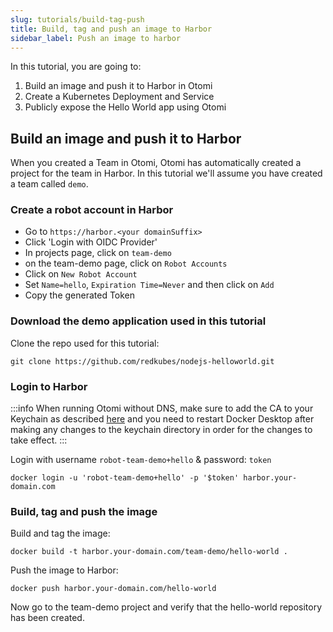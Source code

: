 ```yaml
---
slug: tutorials/build-tag-push
title: Build, tag and push an image to Harbor
sidebar_label: Push an image to harbor
---
```


In this tutorial, you are going to:

1. Build an image and push it to Harbor in Otomi
2. Create a Kubernetes Deployment and Service
3. Publicly expose the Hello World app using Otomi

## Build an image and push it to Harbor

When you created a Team in Otomi, Otomi has automatically created a project for the team in Harbor. In this tutorial we'll assume you have created a team called `demo`.

### Create a robot account in Harbor

- Go to `https://harbor.<your domainSuffix>`
- Click 'Login with OIDC Provider'
- In projects page, click on `team-demo`
- on the team-demo page, click on `Robot Accounts`
- Click on `New Robot Account`
- Set `Name=hello`, `Expiration Time=Never` and then click on `Add`
- Copy the generated Token

### Download the demo application used in this tutorial

Clone the repo used for this tutorial:

```
git clone https://github.com/redkubes/nodejs-helloworld.git
```

### Login to Harbor

:::info
When running Otomi without DNS, make sure to add the CA to your Keychain as described [here](/docs/installation/post-install/#add-the-auto-generated-ca-to-your-keychain-optional) and you need to restart Docker Desktop after making any changes to the keychain directory in order for the changes to take effect.
:::

Login with username `robot-team-demo+hello` & password: `token`

```
docker login -u 'robot-team-demo+hello' -p '$token' harbor.your-domain.com
```

### Build, tag and push the image

Build and tag the image:

```
docker build -t harbor.your-domain.com/team-demo/hello-world .
```

Push the image to Harbor:

```
docker push harbor.your-domain.com/hello-world
```

Now go to the team-demo project and verify that the hello-world repository has been created. 